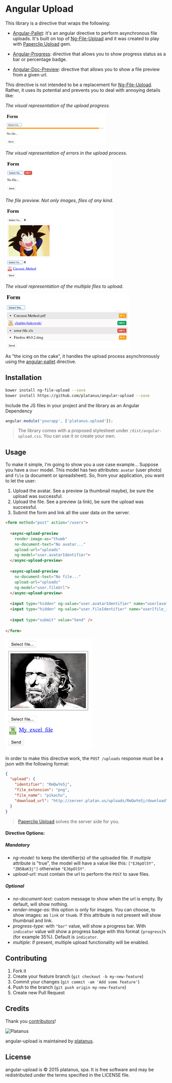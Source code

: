 # Angular Upload

This library is a directive that wraps the following:

* [Angular-Pallet](https://github.com/platanus/angular-pallet/blob/v2.0.0/README.md): it's an angular directive to perform asynchronous file uploads. It's built on top of [Ng-File-Upload](https://github.com/danialfarid/ng-file-upload) and it was created to play with [Paperclip Upload](https://github.com/platanus/paperclip_upload) gem.

* [Angular-Progress](https://github.com/platanus/angular-progress): directive that allows you to show progress status as a bar or percentage badge.

* [Angular-Doc-Preview](https://github.com/platanus/angular-doc-preview): directive that allows you to show a file preview from a given url.

This directive is not intended to be a replacement for [Ng-File-Upload](https://github.com/danialfarid/ng-file-upload). Rather, it uses its potential and prevents you to deal with annoying details like:

*The visual representation of the upload progress.*

<img src="./docs/images/progress.png" height="100" />

*The visual representation of errors in the upload process.*

<img src="./docs/images/error.png" height="100" />

*The file preview. Not only images, files of any kind.*

<img src="./docs/images/preview.png" height="220" />

*The visual representation of the multiple files to upload.*

<img src="./docs/images/multiple.png" height="170" />

As "the icing on the cake", it handles the upload process asynchronously using the [angular-pallet](https://github.com/platanus/angular-pallet/blob/v2.0.0/README.md) directive.

## Installation

```bash
bower install ng-file-upload --save
bower install https://github.com/platanus/angular-upload --save
```

Include the JS files in your project and the library as an Angular Dependency

```javascript
angular.module('yourapp', ['platanus.upload']);
```

> The library comes with a proposed stylesheet under `/dist/angular-upload.css`. You can use it or
> create your own.

## Usage

To make it simple, I'm going to show you a use case example...
Suppose you have a `User` model. This model has two attributes: `avatar` (user photo) and `file` (a document or spreadsheet). So, from your application, you want to let the user:

1. Upload the avatar. See a preview (a thumbnail maybe), be sure the upload was successful.
2. Upload the  file. See a preview (a link), be sure the upload was successful.
3. Submit the form and link all the user data on the server.

```html
<form method="post" action="/users">

  <async-upload-preview
    render-image-as="thumb"
    no-document-text="No avatar..."
    upload-url="uploads"
    ng-model="user.avatarIdentifier">
  </async-upload-preview>

  <async-upload-preview
    no-document-text="No file..."
    upload-url="uploads"
    ng-model="user.fileUrl">
  </async-upload-preview>

  <input type="hidden" ng-value="user.avatarIdentifier" name="user[avatar_identifier]" />
  <input type="hidden" ng-value="user.fileIdentifier" name="user[file_identifier]" />

  <input type="submit" value="Send" />

</form>
```

<img src="./docs/images/use-case-example.png" height="350"/>

In order to make this directive work, the `POST /uploads` response must be a json with the following format:

```json
{
  "upload": {
    "identifier": "RmQwYe5j",
    "file_extension": "png",
    "file_name": "pikachu",
    "download_url": "http://server.platan.us/uploads/RmQwYe5j/download"
  }
}
```
> [Paperclip Upload](https://github.com/platanus/paperclip_upload) solves the server side for you.

#### Directive Options:

##### Mandatory

- *ng-model:* to keep the identifier(s) of the uploaded file. If *multiple* attribute is "true", the model will have a value like this: `["EJ6pOl5Y", "ZN5BaK3j"]` otherwise `"EJ6pOl5Y"`.
- *upload-url:* must contain the url to perform the `POST` to save files.

##### Optional

- *no-document-text:* custom message to show when the url is empty. By default, will show nothing.
- *render-image-as:* this option is only for images. You can choose, to show images: as `link` or `thumb`. If this attribute is not present will show thumbnail and link.
- *progress-type:* with `"bar"` value, will show a progress bar. With `indicator` value will show a progress badge with this format `{progress}%` (for example 35%). Default is `indicator`.
- *multiple:* if present, multiple upload functionality will be enabled.

## Contributing

1. Fork it
2. Create your feature branch (`git checkout -b my-new-feature`)
3. Commit your changes (`git commit -am 'Add some feature'`)
4. Push to the branch (`git push origin my-new-feature`)
5. Create new Pull Request

## Credits

Thank you [contributors](https://github.com/platanus/angular-upload/graphs/contributors)!

<img src="http://platan.us/gravatar_with_text.png" alt="Platanus" width="250"/>

angular-upload is maintained by [platanus](http://platan.us).

## License

angular-upload is © 2015 platanus, spa. It is free software and may be redistributed under the terms specified in the LICENSE file.
